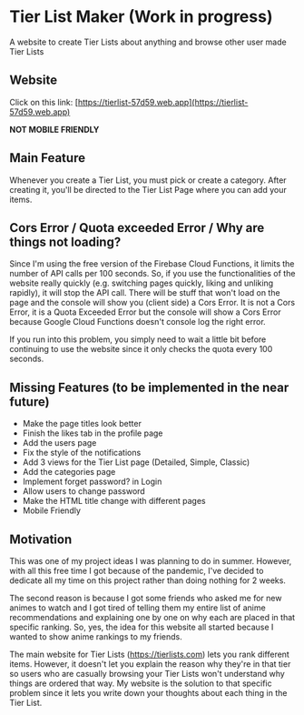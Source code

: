 # Tier List Maker (Work in progress)
A website to create Tier Lists about anything and browse other user made Tier Lists

## Website
Click on this link: [https://tierlist-57d59.web.app](https://tierlist-57d59.web.app)

**NOT MOBILE FRIENDLY**

## Main Feature
Whenever you create a Tier List, you must pick or create a category. After creating it, you'll be directed to the Tier List Page where you can add your items.

## Cors Error / Quota exceeded Error / Why are things not loading?
Since I'm using the free version of the Firebase Cloud Functions, it limits the number of API calls per 100 seconds. So, if you use the functionalities of the website really quickly (e.g. switching pages quickly, liking and unliking rapidly), it will stop the API call. There will be stuff that won't load on the page and the console will show you (client side) a Cors Error. It is not a Cors Error, it is a Quota Exceeded Error but the console will show a Cors Error because Google Cloud Functions doesn't console log the right error.

If you run into this problem, you simply need to wait a little bit before continuing to use the website since it only checks the quota every 100 seconds.

## Missing Features (to be implemented in the near future)
* Make the page titles look better
* Finish the likes tab in the profile page
* Add the users page
* Fix the style of the notifications
* Add 3 views for the Tier List page (Detailed, Simple, Classic)
* Add the categories page
* Implement forget password? in Login
* Allow users to change password
* Make the HTML title change with different pages
* Mobile Friendly
## Motivation
This was one of my project ideas I was planning to do in summer. However, with all this free time I got because of the pandemic, I've decided to dedicate all my time on this project rather than doing nothing for 2 weeks.

The second reason is because I got some friends who asked me for new animes to watch and I got tired of telling them my entire list of anime recommendations and explaining one by one on why each are placed in that specific ranking. So, yes, the idea for this website all started because I wanted to show anime rankings to my friends.

The main website for Tier Lists (https://tierlists.com) lets you rank different items. However, it doesn't let you explain the reason why they're in that tier so users who are casually browsing your Tier Lists won't understand why things are ordered that way. My website is the solution to that specific problem since it lets you write down your thoughts about each thing in the Tier List.